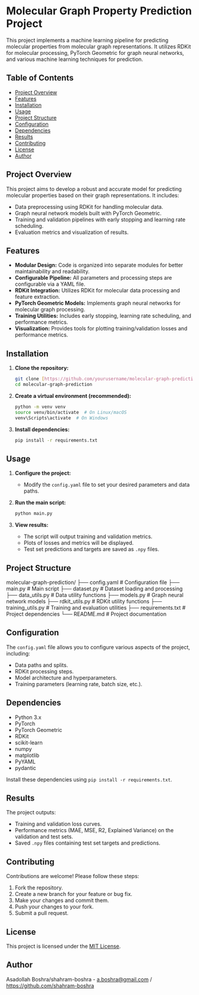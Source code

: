 # Molecular Graph Property Prediction Project

This project implements a machine learning pipeline for predicting molecular properties from molecular graph representations. It utilizes RDKit for molecular processing, PyTorch Geometric for graph neural networks, and various machine learning techniques for prediction.

## Table of Contents

- [Project Overview](#project-overview)
- [Features](#features)
- [Installation](#installation)
- [Usage](#usage)
- [Project Structure](#project-structure)
- [Configuration](#configuration)
- [Dependencies](#dependencies)
- [Results](#results)
- [Contributing](#contributing)
- [License](#license)
- [Author](#author)

## Project Overview

This project aims to develop a robust and accurate model for predicting molecular properties based on their graph representations. It includes:

-   Data preprocessing using RDKit for handling molecular data.
-   Graph neural network models built with PyTorch Geometric.
-   Training and validation pipelines with early stopping and learning rate scheduling.
-   Evaluation metrics and visualization of results.

## Features

-   **Modular Design:** Code is organized into separate modules for better maintainability and readability.
-   **Configurable Pipeline:** All parameters and processing steps are configurable via a YAML file.
-   **RDKit Integration:** Utilizes RDKit for molecular data processing and feature extraction.
-   **PyTorch Geometric Models:** Implements graph neural networks for molecular graph processing.
-   **Training Utilities:** Includes early stopping, learning rate scheduling, and performance metrics.
-   **Visualization:** Provides tools for plotting training/validation losses and performance metrics.

## Installation

1.  **Clone the repository:**

    ```bash
    git clone [https://github.com/yourusername/molecular-graph-prediction.git](https://www.google.com/search?q=https://github.com/yourusername/molecular-graph-prediction.git)
    cd molecular-graph-prediction
    ```

2.  **Create a virtual environment (recommended):**

    ```bash
    python -m venv venv
    source venv/bin/activate  # On Linux/macOS
    venv\Scripts\activate  # On Windows
    ```

3.  **Install dependencies:**

    ```bash
    pip install -r requirements.txt
    ```

## Usage

1.  **Configure the project:**
    -   Modify the `config.yaml` file to set your desired parameters and data paths.

2.  **Run the main script:**

    ```bash
    python main.py
    ```

3.  **View results:**
    -   The script will output training and validation metrics.
    -   Plots of losses and metrics will be displayed.
    -   Test set predictions and targets are saved as `.npy` files.

## Project Structure
molecular-graph-prediction/
├── config.yaml          # Configuration file
├── main.py              # Main script
├── dataset.py           # Dataset loading and processing
├── data_utils.py        # Data utility functions
├── models.py            # Graph neural network models
├── rdkit_utils.py       # RDKit utility functions
├── training_utils.py    # Training and evaluation utilities
├── requirements.txt     # Project dependencies
└── README.md            # Project documentation


## Configuration

The `config.yaml` file allows you to configure various aspects of the project, including:

-   Data paths and splits.
-   RDKit processing steps.
-   Model architecture and hyperparameters.
-   Training parameters (learning rate, batch size, etc.).

## Dependencies

-   Python 3.x
-   PyTorch
-   PyTorch Geometric
-   RDKit
-   scikit-learn
-   numpy
-   matplotlib
-   PyYAML
-   pydantic

Install these dependencies using `pip install -r requirements.txt`.

## Results

The project outputs:

-   Training and validation loss curves.
-   Performance metrics (MAE, MSE, R2, Explained Variance) on the validation and test sets.
-   Saved `.npy` files containing test set targets and predictions.

## Contributing

Contributions are welcome! Please follow these steps:

1.  Fork the repository.
2.  Create a new branch for your feature or bug fix.
3.  Make your changes and commit them.
4.  Push your changes to your fork.
5.  Submit a pull request.

## License

This project is licensed under the [MIT License](LICENSE).

## Author

Asadollah Boshra/shahram-boshra - a.boshra@gmail.com / https://github.com/shahram-boshra
